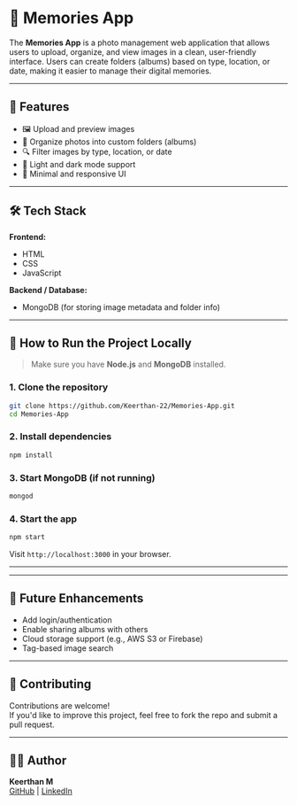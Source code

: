 # 📸 Memories App

The **Memories App** is a photo management web application that allows users to upload, organize, and view images in a clean, user-friendly interface. Users can create folders (albums) based on type, location, or date, making it easier to manage their digital memories.

---

## 🚀 Features

- 🖼️ Upload and preview images  
- 📁 Organize photos into custom folders (albums)  
- 🔍 Filter images by type, location, or date  
- 🌙 Light and dark mode support  
- 🎨 Minimal and responsive UI

---

## 🛠️ Tech Stack

**Frontend:**  
- HTML  
- CSS  
- JavaScript

**Backend / Database:**  
- MongoDB (for storing image metadata and folder info)  

---

## 🧪 How to Run the Project Locally

> Make sure you have **Node.js** and **MongoDB** installed.

### 1. Clone the repository
```bash
git clone https://github.com/Keerthan-22/Memories-App.git
cd Memories-App
```

### 2. Install dependencies
```bash
npm install
```

### 3. Start MongoDB (if not running)
```bash
mongod
```

### 4. Start the app
```bash
npm start
```

Visit `http://localhost:3000` in your browser.

---

---

## 🧠 Future Enhancements

- Add login/authentication  
- Enable sharing albums with others  
- Cloud storage support (e.g., AWS S3 or Firebase)  
- Tag-based image search  

---

## 🤝 Contributing

Contributions are welcome!  
If you'd like to improve this project, feel free to fork the repo and submit a pull request.

---



## 🙋‍♂️ Author

**Keerthan M**  
[GitHub](https://github.com/Keerthan-22) | [LinkedIn](https://www.linkedin.com/in/keerthanm/)
